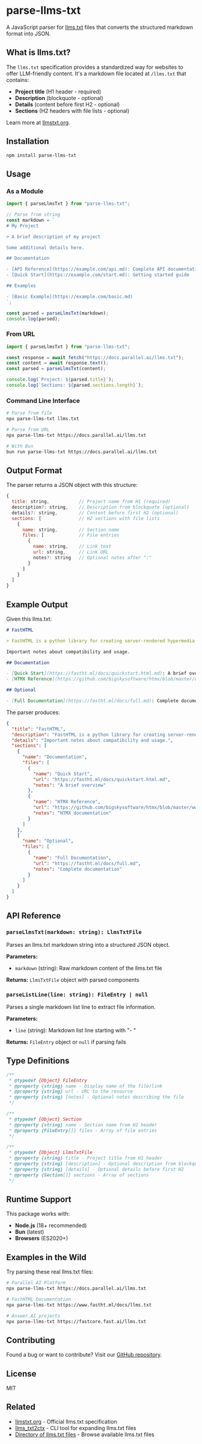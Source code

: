 # parse-llms-txt

A JavaScript parser for [llms.txt](https://llmstxt.org) files that converts the structured markdown format into JSON.

## What is llms.txt?

The `llms.txt` specification provides a standardized way for websites to offer LLM-friendly content. It's a markdown file located at `/llms.txt` that contains:

- **Project title** (H1 header - required)
- **Description** (blockquote - optional)
- **Details** (content before first H2 - optional)
- **Sections** (H2 headers with file lists - optional)

Learn more at [llmstxt.org](https://llmstxt.org).

## Installation

```bash
npm install parse-llms-txt
```

## Usage

### As a Module

```js
import { parseLlmsTxt } from "parse-llms-txt";

// Parse from string
const markdown = `
# My Project

> A brief description of my project

Some additional details here.

## Documentation

- [API Reference](https://example.com/api.md): Complete API documentation
- [Quick Start](https://example.com/start.md): Getting started guide

## Examples

- [Basic Example](https://example.com/basic.md)
`;

const parsed = parseLlmsTxt(markdown);
console.log(parsed);
```

### From URL

```js
import { parseLlmsTxt } from "parse-llms-txt";

const response = await fetch("https://docs.parallel.ai/llms.txt");
const content = await response.text();
const parsed = parseLlmsTxt(content);

console.log(`Project: ${parsed.title}`);
console.log(`Sections: ${parsed.sections.length}`);
```

### Command Line Interface

```bash
# Parse from file
npx parse-llms-txt llms.txt

# Parse from URL
npx parse-llms-txt https://docs.parallel.ai/llms.txt

# With Bun
bun run parse-llms-txt https://docs.parallel.ai/llms.txt
```

## Output Format

The parser returns a JSON object with this structure:

```js
{
  title: string,           // Project name from H1 (required)
  description?: string,    // Description from blockquote (optional)
  details?: string,        // Content before first H2 (optional)
  sections: [              // H2 sections with file lists
    {
      name: string,        // Section name
      files: [             // File entries
        {
          name: string,    // Link text
          url: string,     // Link URL
          notes?: string   // Optional notes after ":"
        }
      ]
    }
  ]
}
```

## Example Output

Given this llms.txt:

```markdown
# FastHTML

> FastHTML is a python library for creating server-rendered hypermedia applications.

Important notes about compatibility and usage.

## Documentation

- [Quick Start](https://fastht.ml/docs/quickstart.html.md): A brief overview
- [HTMX Reference](https://github.com/bigskysoftware/htmx/blob/master/www/content/reference.md): HTMX documentation

## Optional

- [Full Documentation](https://fastht.ml/docs/full.md): Complete documentation
```

The parser produces:

```json
{
  "title": "FastHTML",
  "description": "FastHTML is a python library for creating server-rendered hypermedia applications.",
  "details": "Important notes about compatibility and usage.",
  "sections": [
    {
      "name": "Documentation",
      "files": [
        {
          "name": "Quick Start",
          "url": "https://fastht.ml/docs/quickstart.html.md",
          "notes": "A brief overview"
        },
        {
          "name": "HTMX Reference",
          "url": "https://github.com/bigskysoftware/htmx/blob/master/www/content/reference.md",
          "notes": "HTMX documentation"
        }
      ]
    },
    {
      "name": "Optional",
      "files": [
        {
          "name": "Full Documentation",
          "url": "https://fastht.ml/docs/full.md",
          "notes": "Complete documentation"
        }
      ]
    }
  ]
}
```

## API Reference

### `parseLlmsTxt(markdown: string): LlmsTxtFile`

Parses an llms.txt markdown string into a structured JSON object.

**Parameters:**

- `markdown` (string): Raw markdown content of the llms.txt file

**Returns:** `LlmsTxtFile` object with parsed components

### `parseListLine(line: string): FileEntry | null`

Parses a single markdown list line to extract file information.

**Parameters:**

- `line` (string): Markdown list line starting with "- "

**Returns:** `FileEntry` object or `null` if parsing fails

## Type Definitions

```js
/**
 * @typedef {Object} FileEntry
 * @property {string} name - Display name of the file/link
 * @property {string} url - URL to the resource
 * @property {string} [notes] - Optional notes describing the file
 */

/**
 * @typedef {Object} Section
 * @property {string} name - Section name from H2 header
 * @property {FileEntry[]} files - Array of file entries
 */

/**
 * @typedef {Object} LlmsTxtFile
 * @property {string} title - Project title from H1 header
 * @property {string} [description] - Optional description from blockquote
 * @property {string} [details] - Optional details before first H2
 * @property {Section[]} sections - Array of sections
 */
```

## Runtime Support

This package works with:

- **Node.js** (18+ recommended)
- **Bun** (latest)
- **Browsers** (ES2020+)

## Examples in the Wild

Try parsing these real llms.txt files:

```bash
# Parallel AI Platform
npx parse-llms-txt https://docs.parallel.ai/llms.txt

# FastHTML Documentation
npx parse-llms-txt https://www.fastht.ml/docs/llms.txt

# Answer.AI projects
npx parse-llms-txt https://fastcore.fast.ai/llms.txt
```

## Contributing

Found a bug or want to contribute? Visit our [GitHub repository](https://github.com/janwilmake/parse-llms-txt).

## License

MIT

## Related

- [llmstxt.org](https://llmstxt.org) - Official llms.txt specification
- [llms_txt2ctx](https://llmstxt.org/intro.html#cli) - CLI tool for expanding llms.txt files
- [Directory of llms.txt files](https://llmstxt.site/) - Browse available llms.txt files
